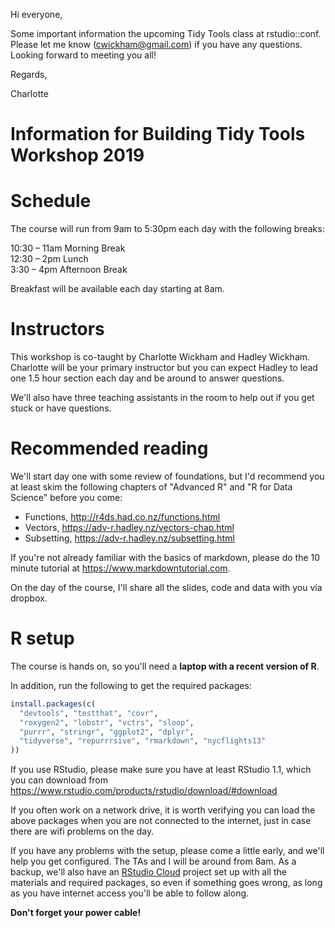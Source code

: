 Hi everyone,

Some important information the upcoming Tidy Tools class at rstudio::conf. Please let me know (cwickham@gmail.com) if you have any questions. Looking forward to meeting you all!

Regards,

Charlotte

# Information for Building Tidy Tools Workshop 2019

# Schedule

The course will run from 9am to 5:30pm each day with the following breaks:

10:30 – 11am Morning Break  
12:30 – 2pm Lunch  
3:30 – 4pm Afternoon Break  

Breakfast will be available each day starting at 8am.

# Instructors

This workshop is co-taught by Charlotte Wickham and Hadley Wickham.  Charlotte will be your primary instructor but you can expect Hadley to lead one 1.5 hour section each day and be around to answer questions.  

We'll also have three teaching assistants in the room to help out if you get stuck or have questions.

# Recommended reading

We'll start day one with some review of foundations, but I'd recommend you at least skim the following chapters of "Advanced R" and "R for Data Science" before you come:

* Functions, <http://r4ds.had.co.nz/functions.html>
* Vectors, <https://adv-r.hadley.nz/vectors-chap.html>
* Subsetting, <https://adv-r.hadley.nz/subsetting.html>

If you're not already familiar with the basics of markdown, please do the 10 minute tutorial at <https://www.markdowntutorial.com>.

On the day of the course, I'll share all the slides, code and data with you via dropbox.

# R setup

The course is hands on, so you'll need a **laptop with a recent version of R**. 

In addition, run the following to get the required packages:

```r
install.packages(c(
  "devtools", "testthat", "covr", 
  "roxygen2", "lobstr", "vctrs", "sloop",
  "purrr", "stringr", "ggplot2", "dplyr", 
  "tidyverse", "repurrrsive", "rmarkdown", "nycflights13"
))
```

If you use RStudio, please make sure you have at least RStudio 1.1, which you can download from https://www.rstudio.com/products/rstudio/download/#download
  
If you often work on a network drive, it is worth verifying you can load the above packages when you are not connected to the internet, just in case there are wifi problems on the day.

If you have any problems with the setup, please come a little early, and we'll help you get configured. The TAs and I will be around from 8am.  As a backup, we'll also have an [RStudio Cloud](rstudio.cloud) project set up with all the materials and required packages, so even if something goes wrong, as long as you have internet access you'll be able to follow along.

**Don't forget your power cable!**



